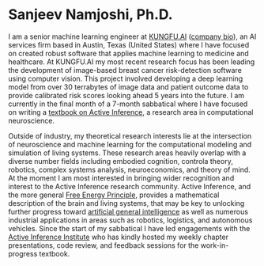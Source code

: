 # Sanjeev Namjoshi, Ph.D.

I am a senior machine learning engineer at [KUNGFU.AI](https://www.kungfu.ai/) ([company bio](https://www.kungfu.ai/blog-post/kungfu-ai-welcomes-sanjeev-namjoshi)), an AI services firm based in Austin, Texas (United States) where I have focused on created robust software that applies machine learning to medicine and healthcare. At KUNGFU.AI my most recent research focus has been leading the development of image-based breast cancer risk-detection software using computer vision. This project involved developing a deep learning model from over 30 terrabytes of image data and patient outcome data to provide calibrated risk scores looking ahead 5 years into the future. I am currently in the final month of a 7-month sabbatical where I have focused on writing a [textbook on Active Inference](faif.md), a research area in computational neuroscience.

Outside of industry, my theoretical research interests lie at the intersection of neuroscience and machine learning for the computational modeling and simulation of living systems. These research areas heavily overlap with a diverse number fields including embodied cognition, controla theory, robotics, complex systems analysis, neuroeconomics, and theory of mind. At the moment I am most interested in bringing wider recognition and interest to the Active Inference research community. Active Inference, and the more general [Free Energy Principle](https://en.wikipedia.org/wiki/Free_energy_principle), provides a mathematical description of the brain and living systems, that may be key to unlocking further progress toward [artificial general intelligence](https://en.wikipedia.org/wiki/Artificial_general_intelligence) as well as numerous industrial applications in areas such as robotics, logistics, and autonomous vehicles. Since the start of my sabbatical I have led engagements with the [Active Inference Institute](https://www.activeinference.org/) who has kindly hosted my weekly chapter presentations, code review, and feedback sessions for the work-in-progress textbook.